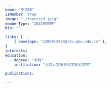 ```yaml
---
name: "王浩翔"
isMember: true
image: "./featured.jpeg"
memberType: "2022级智班"
bio: ""

links: [
    { envelope: "2200012954@stu.pku.edu.cn" },
]
interests:
education:
  - degree: "本科"
    institution: "北京大学信息科学技术学院"

publications:

---
```


